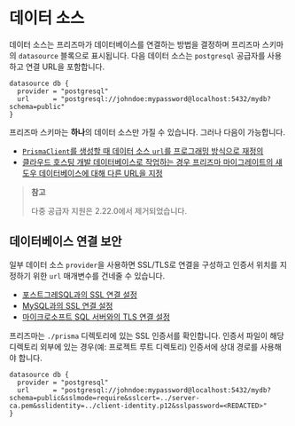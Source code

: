 # 데이터 소스

데이터 소스는 프리즈마가 데이터베이스를 연결하는 방법을 결정하며 프리즈마 스키마의 `datasource` 블록으로 표시됩니다. 다음 데이터 소스는 `postgresql` 공급자를 사용하고 연결 URL을 포함합니다.

```tsx
datasource db {
  provider = "postgresql"
  url      = "postgresql://johndoe:mypassword@localhost:5432/mydb?schema=public"
}
```

프리즈마 스키마는 **하나**의 데이터 소스만 가질 수 있습니다. 그러나 다음이 가능합니다.

- [`PrismaClient`를 생성할 때 데이터 소스 `url`를 프로그래밍 방식으로 재정의](https://www.prisma.io/docs/reference/api-reference/prisma-client-reference#programmatically-override-a-datasource-url)
- [클라우드 호스팅 개발 데이터베이스로 작업하는 경우 프리즈마 마이그레이트의 섀도우 데이터베이스에 대해 다른 URL을 지정](https://www.prisma.io/docs/concepts/components/prisma-migrate/shadow-database#cloud-hosted-shadow-databases-must-be-created-manually)

> **참고**
>
> 다중 공급자 지원은 2.22.0에서 제거되었습니다.

## 데이터베이스 연결 보안

일부 데이터 소스 `provider`을 사용하면 SSL/TLS로 연결을 구성하고 인증서 위치를 지정하기 위한 `url` 매개변수를 건네줄 수 있습니다.

- [포스트그레SQL과의 SSL 연결 설정](https://www.prisma.io/docs/concepts/database-connectors/postgresql#configuring-an-ssl-connection)
- [MySQL과의 SSL 연결 설정](https://www.prisma.io/docs/concepts/database-connectors/mysql#configuring-an-ssl-connection)
- [마이크로소프트 SQL 서버와의 TLS 연결 설정](https://www.prisma.io/docs/concepts/database-connectors/sql-server#connection-details)

프리즈마는 `./prisma` 디렉토리에 있는 SSL 인증서를 확인합니다. 인증서 파일이 해당 디렉토리 외부에 있는 경우(예: 프로젝트 루트 디렉토리) 인증서에 상대 경로를 사용해야 합니다.

```tsx
datasource db {
  provider = "postgresql"
  url      = "postgresql://johndoe:mypassword@localhost:5432/mydb?schema=public&sslmode=require&sslcert=../server-ca.pem&sslidentity=../client-identity.p12&sslpassword=<REDACTED>"
}
```

